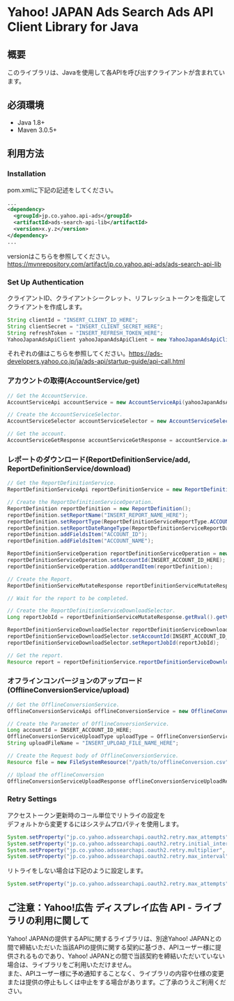 # Yahoo! JAPAN Ads Search Ads API Client Library for Java

## 概要

このライブラリは、Javaを使用して各APIを呼び出すクライアントが含まれています。

## 必須環境

* Java 1.8+
* Maven 3.0.5+

## 利用方法

### Installation

pom.xmlに下記の記述をしてください。
```xml
...
<dependency>
  <groupId>jp.co.yahoo.api-ads</groupId>
  <artifactId>ads-search-api-lib</artifactId>
  <version>x.y.z</version>
</dependency>
...
```
versionはこちらを参照してください。https://mvnrepository.com/artifact/jp.co.yahoo.api-ads/ads-search-api-lib

### Set Up Authentication

クライアントID、クライアントシークレット、リフレッシュトークンを指定してクライアントを作成します。
```java
String clientId = "INSERT_CLIENT_ID_HERE";
String clientSecret = "INSERT_CLIENT_SECRET_HERE";
String refreshToken = "INSERT_REFRESH_TOKEN_HERE";
YahooJapanAdsApiClient yahooJapanAdsApiClient = new YahooJapanAdsApiClient(clientId, clientSecret, refreshToken);
```
それぞれの値はこちらを参照してください。https://ads-developers.yahoo.co.jp/ja/ads-api/startup-guide/api-call.html

### アカウントの取得(AccountService/get)

```Java
// Get the AccountService.
AccountServiceApi accountService = new AccountServiceApi(yahooJapanAdsApiClient);

// Create the AccountServiceSelector.
AccountServiceSelector accountServiceSelector = new AccountServiceSelector();

// Get the account.
AccountServiceGetResponse accountServiceGetResponse = accountService.accountServiceGetPost(accountServiceSelector);
```

### レポートのダウンロード(ReportDefinitionService/add, ReportDefinitionService/download) 

```java
// Get the ReportDefinitionService.
ReportDefinitionServiceApi reportDefinitionService = new ReportDefinitionServiceApi(yahooJapanAdsApiClient);

// Create the ReportDefinitionServiceOperation.
ReportDefinition reportDefinition = new ReportDefinition();
reportDefinition.setReportName("INSERT_REPORT_NAME_HERE");
reportDefinition.setReportType(ReportDefinitionServiceReportType.ACCOUNT);
reportDefinition.setReportDateRangeType(ReportDefinitionServiceReportDateRangeType.LAST_7_DAYS);
reportDefinition.addFieldsItem("ACCOUNT_ID");
reportDefinition.addFieldsItem("ACCOUNT_NAME");

ReportDefinitionServiceOperation reportDefinitionServiceOperation = new ReportDefinitionServiceOperation();
reportDefinitionServiceOperation.setAccountId(INSERT_ACCOUNT_ID_HERE);
reportDefinitionServiceOperation.addOperandItem(reportDefinition);

// Create the Report.
ReportDefinitionServiceMutateResponse reportDefinitionServiceMutateResponse = reportDefinitionService.reportDefinitionServiceAddPost(reportDefinitionServiceOperation);

// Wait for the report to be completed.

// Create the ReportDefinitionServiceDownloadSelector.
Long reportJobId = reportDefinitionServiceMutateResponse.getRval().getValues().get(0).getReportDefinition().getReportJobId();

ReportDefinitionServiceDownloadSelector reportDefinitionServiceDownloadSelector = new ReportDefinitionServiceDownloadSelector();
reportDefinitionServiceDownloadSelector.setAccountId(INSERT_ACCOUNT_ID_HERE);
reportDefinitionServiceDownloadSelector.setReportJobId(reportJobId);

// Get the report.
Resource report = reportDefinitionService.reportDefinitionServiceDownloadPost(reportDefinitionServiceDownloadSelector);
```

### オフラインコンバージョンのアップロード(OfflineConversionService/upload)

```java
// Get the OfflineConversionService.
OfflineConversionServiceApi offlineConversionService = new OfflineConversionServiceApi(yahooJapanAdsApiClient);

// Create the Parameter of OfflineConversionService.
Long accountId = INSERT_ACCOUNT_ID_HERE;
OfflineConversionServiceUploadType uploadType = OfflineConversionServiceUploadType.NEW; // Specify the uploadType.
String uploadFileName = "INSERT_UPLOAD_FILE_NAME_HERE";

// Create the Request body of OfflineConversionService.
Resource file = new FileSystemResource("/path/to/offlineConversion.csv");

// Upload the offlineConversion
OfflineConversionServiceUploadResponse offlineConversionServiceUploadResponse = offlineConversionService.offlineConversionServiceUploadPost(accountId, uploadType, uploadFileName, file);
```

### Retry Settings
アクセストークン更新時のコール単位でリトライの設定を  
デフォルトから変更するにはシステムプロパティを使用します。
```java
System.setProperty("jp.co.yahoo.adssearchapi.oauth2.retry.max_attempts", "3");
System.setProperty("jp.co.yahoo.adssearchapi.oauth2.retry.initial_interval", "1000");
System.setProperty("jp.co.yahoo.adssearchapi.oauth2.retry.multiplier", "2");
System.setProperty("jp.co.yahoo.adssearchapi.oauth2.retry.max_interval", "2000");
```
リトライをしない場合は下記のように設定します。
```java
System.setProperty("jp.co.yahoo.adssearchapi.oauth2.retry.max_attempts", "1");
```

## ご注意：Yahoo!広告 ディスプレイ広告 API - ライブラリの利用に関して

Yahoo! JAPANの提供するAPIに関するライブラリは、別途Yahoo! JAPANとの間で締結いただいた当該APIの提供に関する契約に基づき、APIユーザー様に提供されるものであり、Yahoo! JAPANとの間で当該契約を締結いただいていない場合は、ライブラリをご利用いただけません。  
また、APIユーザー様に予め通知することなく、ライブラリの内容や仕様の変更または提供の停止もしくは中止をする場合があります。ご了承のうえご利用ください。  
